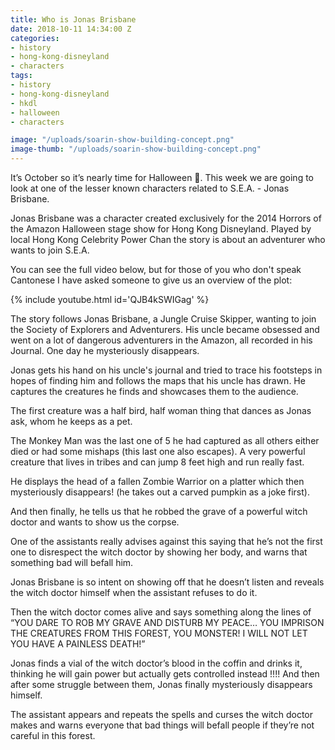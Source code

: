 ```yaml
---
title: Who is Jonas Brisbane
date: 2018-10-11 14:34:00 Z
categories:
- history
- hong-kong-disneyland
- characters
tags:
- history
- hong-kong-disneyland
- hkdl
- halloween
- characters

image: "/uploads/soarin-show-building-concept.png"
image-thumb: "/uploads/soarin-show-building-concept.png"
---
```


It’s October so it’s nearly time for Halloween 🎃. This week we are going to look at one of the lesser known characters related to S.E.A. - Jonas Brisbane.

Jonas Brisbane was a character created exclusively for the 2014 Horrors of the Amazon Halloween stage show for Hong Kong Disneyland. Played by local Hong Kong Celebrity Power Chan the story is about an adventurer who wants to join S.E.A.

You can see the full video below, but for those of you who don't speak Cantonese I have asked someone to give us an overview of the plot:

{% include youtube.html id='QJB4kSWIGag' %}

The story follows Jonas Brisbane, a Jungle Cruise Skipper, wanting to join the Society of Explorers and Adventurers. His uncle became obsessed and went on a lot of dangerous adventurers in the Amazon, all recorded in his Journal. One day he mysteriously disappears.  
  
Jonas gets his hand on his uncle's journal and tried to trace his footsteps in hopes of finding him and follows the maps that his uncle has drawn. He captures the creatures he finds and showcases them to the audience.  

The first creature was a half bird, half woman thing that dances as Jonas ask, whom he keeps as a pet.  

The Monkey Man was the last one of 5 he had captured as all others either died or had some mishaps (this last one also escapes). A very powerful creature that lives in tribes and can jump 8 feet high and run really fast.  

He displays the head of a fallen Zombie Warrior on a platter which then mysteriously disappears! (he takes out a carved pumpkin as a joke first).  

And then finally, he tells us that he robbed the grave of a powerful witch doctor and wants to show us the corpse.  

One of the assistants really advises against this saying that he’s not the first one to disrespect the witch doctor by showing her body, and warns that something bad will befall him.  

Jonas Brisbane is so intent on showing off that he doesn’t listen and reveals the witch doctor himself when the assistant refuses to do it.  

Then the witch doctor comes alive and says something along the lines of “YOU DARE TO ROB MY GRAVE AND DISTURB MY PEACE… YOU IMPRISON THE CREATURES FROM THIS FOREST, YOU MONSTER! I WILL NOT LET YOU HAVE A PAINLESS DEATH!”  

Jonas finds a vial of the witch doctor’s blood in the coffin and drinks it, thinking he will gain power but actually gets controlled instead !!!! And then after some struggle between them, Jonas finally mysteriously disappears himself.  

The assistant appears and repeats the spells and curses the witch doctor makes and warns everyone that bad things will befall people if they’re not careful in this forest.
